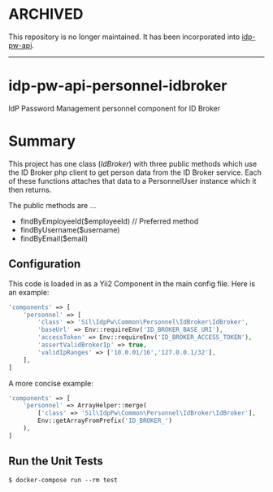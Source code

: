 # ARCHIVED
This repository is no longer maintained. It has been incorporated into
[idp-pw-api](https://github.com/silinternational/idp-pw-api).

---

# idp-pw-api-personnel-idbroker
IdP Password Management personnel component for ID Broker 

# Summary
This project has one class (*IdBroker*) with three public methods which 
use the ID Broker php client to get person data from the ID Broker service.
Each of these functions attaches that data to a PersonnelUser instance
which it then returns.

The public methods are ...

  * findByEmployeeId($employeeId) // Preferred method
  * findByUsername($username)
  * findByEmail($email)

## Configuration
This code is loaded in as a Yii2 Component in the main config file. Here is an example:

```php
'components' => [
    'personnel' => [
        'class' => 'Sil\IdpPw\Common\Personnel\IdBroker\IdBroker',
        'baseUrl' => Env::requireEnv('ID_BROKER_BASE_URI'),
        'accessToken' => Env::requireEnv('ID_BROKER_ACCESS_TOKEN'),
        'assertValidBrokerIp' => true,
        'validIpRanges' => ['10.0.01/16','127.0.0.1/32'],
    ],
]
```

A more concise example:

```php
'components' => [
    'personnel' => ArrayHelper::merge(
        ['class' => 'Sil\IdpPw\Common\Personnel\IdBroker\IdBroker'],
        Env::getArrayFromPrefix('ID_BROKER_')
    ),
]
```

## Run the Unit Tests

```
$ docker-compose run --rm test
```

